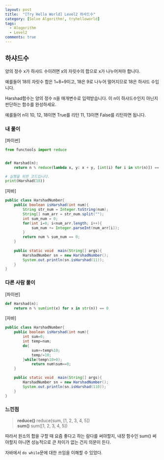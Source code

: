 ```yaml
---
layout: post
title:  "[Try Hello World] Level2 하샤드수"
category: [Solve Algorithm!, tryhelloworld]
tags:
  - Alogorithm
  - Level2
comments: true
---
```


## 하샤드수
양의 정수 x가 하샤드 수이려면 x의 자릿수의 합으로 x가 나누어져야 합니다.

예를들어 18의 자릿수 합은 1+8=9이고, 18은 9로 나누어 떨어지므로 18은 하샤드 수입니다.

Harshad함수는 양의 정수 n을 매개변수로 입력받습니다. 이 n이 하샤드수인지 아닌지 판단하는 함수를 완성하세요.

예를들어 n이 10, 12, 18이면 True를 리턴 11, 13이면 False를 리턴하면 됩니다.

### 내 풀이

[파이썬]

```python
from functools import reduce


def Harshad(n):
    return n % reduce(lambda x, y: x + y, [int(i) for i in str(n)]) == 0

# 실행을 위한 코드입니다.
print(Harshad(18))
```

[자바]

```java
public class HarshadNumber{
    public boolean isHarshad(int num){
        String str_num = Integer.toString(num);
        String[] num_arr = str_num.split("");
        int sum_num = 0;
        for(int i=0; i<num_arr.length; i++){
            sum_num += Integer.parseInt(num_arr[i]);
        }
        return num % sum_num == 0;
    }
	
    public static void  main(String[] args){
        HarshadNumber sn = new HarshadNumber();
        System.out.println(sn.isHarshad(11));
    }
}
```

### 다른 사람 풀이

[파이썬]

```python
def Harshad(n):
    return n % sum(int(x) for x in str(n)) == 0
```

[자바]

```java
public class HarshadNumber{
    public boolean isHarshad(int num){
        int sum=0;
        int temp=num;
        do{
            sum+=temp%10;
            temp/=10;
        }while(temp%10>0);
            return num%sum==0;
    }

    public static void  main(String[] args){
        HarshadNumber sn = new HarshadNumber();
        System.out.println(sn.isHarshad(110));
    }
}
```

### 느낀점

> **reduce()** reduce(sum, [1, 2, 3, 4, 5])<br />
**sum()** sum([1, 2, 3, 4, 5])

따라서 원소의 합을 구할 때 요즘 좋다고 하는 람다를 써야할지, 내장 함수인 sum() 써야할지 아니면 성능적으로 큰 차이가 없는 건지 의문이 든다.

자바에서 `do while`문에 대한 쓰임을 이해할 수 있었다.